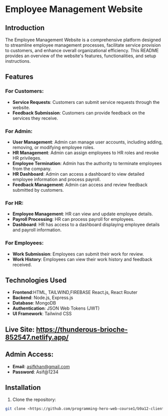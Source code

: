 # Employee Management Website

## Introduction

The Employee Management Website is a comprehensive platform designed to streamline employee management processes, facilitate service provision to customers, and enhance overall organizational efficiency. This README provides an overview of the website's features, functionalities, and setup instructions.

## Features

### For Customers:

- **Service Requests**: Customers can submit service requests through the website.
- **Feedback Submission**: Customers can provide feedback on the services they receive.

### For Admin:

- **User Management**: Admin can manage user accounts, including adding, removing, or modifying employee roles.
- **HR Management**: Admin can assign employees to HR roles and revoke HR privileges.
- **Employee Termination**: Admin has the authority to terminate employees from the company.
- **HR Dashboard**: Admin can access a dashboard to view detailed employee information and process payroll.
- **Feedback Management**: Admin can access and review feedback submitted by customers.

### For HR:

- **Employee Management**: HR can view and update employee details.
- **Payroll Processing**: HR can process payroll for employees.
- **Dashboard**: HR has access to a dashboard displaying employee details and payroll information.

### For Employees:

- **Work Submission**: Employees can submit their work for review.
- **Work History**: Employees can view their work history and feedback received.


## Technologies Used

- **Frontend**:HTML, TAILWIND,FIREBASE React.js, React Router
- **Backend**: Node.js, Express.js
- **Database**: MongoDB
- **Authentication**: JSON Web Tokens (JWT)
- **UI Framework**: Tailwind CSS



## Live Site: https://thunderous-brioche-852547.netlify.app/

## Admin Access:
- **Email**: asifkhan@gmail.com
- **Password**: Asif@1234

## Installation
1. Clone the repository:

```bash
git clone <https://github.com/programming-hero-web-course1/b9a12-client-side-mr9asif.git>


